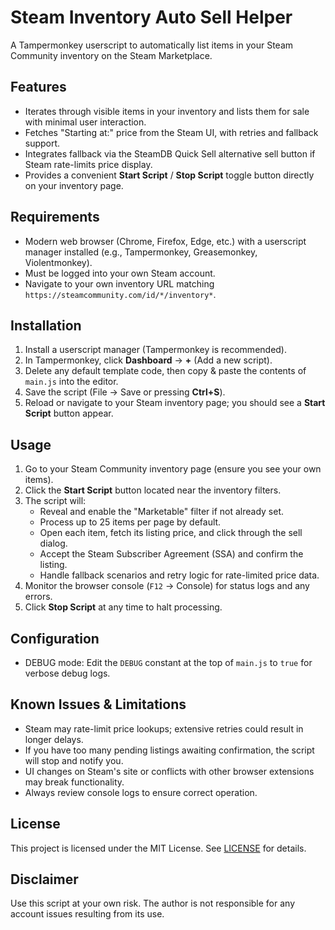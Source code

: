 # Steam Inventory Auto Sell Helper

A Tampermonkey userscript to automatically list items in your Steam Community inventory on the Steam Marketplace.

## Features

- Iterates through visible items in your inventory and lists them for sale with minimal user interaction.
- Fetches "Starting at:" price from the Steam UI, with retries and fallback support.
- Integrates fallback via the SteamDB Quick Sell alternative sell button if Steam rate-limits price display.
- Provides a convenient **Start Script** / **Stop Script** toggle button directly on your inventory page.

## Requirements

- Modern web browser (Chrome, Firefox, Edge, etc.) with a userscript manager installed (e.g., Tampermonkey, Greasemonkey, Violentmonkey).
- Must be logged into your own Steam account.
- Navigate to your own inventory URL matching `https://steamcommunity.com/id/*/inventory*`.

## Installation

1. Install a userscript manager (Tampermonkey is recommended).
2. In Tampermonkey, click **Dashboard** → **+** (Add a new script).
3. Delete any default template code, then copy & paste the contents of `main.js` into the editor.
4. Save the script (File → Save or pressing **Ctrl+S**).
5. Reload or navigate to your Steam inventory page; you should see a **Start Script** button appear.

## Usage

1. Go to your Steam Community inventory page (ensure you see your own items).
2. Click the **Start Script** button located near the inventory filters.
3. The script will:
   - Reveal and enable the "Marketable" filter if not already set.
   - Process up to 25 items per page by default.
   - Open each item, fetch its listing price, and click through the sell dialog.
   - Accept the Steam Subscriber Agreement (SSA) and confirm the listing.
   - Handle fallback scenarios and retry logic for rate-limited price data.
4. Monitor the browser console (`F12` → Console) for status logs and any errors.
5. Click **Stop Script** at any time to halt processing.

## Configuration

- DEBUG mode: Edit the `DEBUG` constant at the top of `main.js` to `true` for verbose debug logs.

## Known Issues & Limitations

- Steam may rate-limit price lookups; extensive retries could result in longer delays.
- If you have too many pending listings awaiting confirmation, the script will stop and notify you.
- UI changes on Steam's site or conflicts with other browser extensions may break functionality.
- Always review console logs to ensure correct operation.

## License

This project is licensed under the MIT License. See [LICENSE](LICENSE) for details.

## Disclaimer

Use this script at your own risk. The author is not responsible for any account issues resulting from its use.

